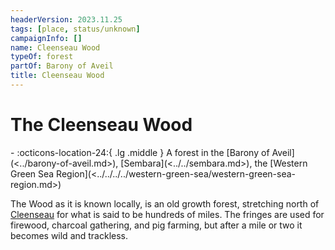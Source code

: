 ```yaml
---
headerVersion: 2023.11.25
tags: [place, status/unknown]
campaignInfo: []
name: Cleenseau Wood
typeOf: forest
partOf: Barony of Aveil
title: Cleenseau Wood
---
```


# The Cleenseau Wood
<div class="grid cards ext-narrow-margin ext-one-column" markdown>
-    :octicons-location-24:{ .lg .middle } A forest in the [Barony of Aveil](<../barony-of-aveil.md>), [Sembara](<../../sembara.md>), the [Western Green Sea Region](<../../../../western-green-sea/western-green-sea-region.md>)  
</div>


The Wood as it is known locally, is an old growth forest, stretching north of [Cleenseau](<cleenseau/cleenseau.md>) for what is said to be hundreds of miles. The fringes are used for firewood, charcoal gathering, and pig farming, but after a mile or two it becomes wild and trackless.



